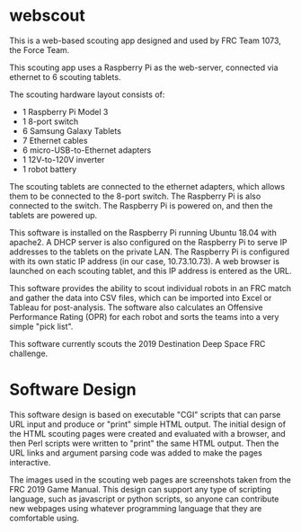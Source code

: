 # webscout

This is a web-based scouting app designed and used by FRC Team 1073, the Force Team.

This scouting app uses a Raspberry Pi as the web-server, connected via ethernet to 6 scouting tablets.

The scouting hardware layout consists of:

- 1 Raspberry Pi Model 3
- 1 8-port switch
- 6 Samsung Galaxy Tablets
- 7 Ethernet cables
- 6 micro-USB-to-Ethernet adapters
- 1 12V-to-120V inverter
- 1 robot battery

The scouting tablets are connected to the ethernet adapters, which allows them to be connected to the 8-port switch. The Raspberry Pi is also connected to the switch. The Raspberry Pi is powered on, and then the tablets are powered up.

This software is installed on the Raspberry Pi running Ubuntu 18.04 with apache2. A DHCP server is also configured on the Raspberry Pi to serve IP addresses to the tablets on the private LAN. The Raspberry Pi is configured with its own static IP address (in our case, 10.73.10.73). A web browser is launched on each scouting tablet, and this IP address is entered as the URL.

This software provides the ability to scout individual robots in an FRC match and gather the data into CSV files, which can be imported into Excel or Tableau for post-analysis. The software also calculates an Offensive Performance Rating (OPR) for each robot and sorts the teams into a very simple "pick list".

This software currently scouts the 2019 Destination Deep Space FRC challenge.


# Software Design

This software design is based on executable "CGI" scripts that can parse URL input and produce or "print" simple HTML output. The initial design of the HTML scouting pages were created and evaluated with a browser, and then Perl scripts were written to "print" the same HTML output. Then the URL links and argument parsing code was added to make the pages interactive.

The images used in the scouting web pages are screenshots taken from the FRC 2019 Game Manual. This design can support any type of scripting language, such as javascript or python scripts, so anyone can contribute new webpages using whatever programming language that they are comfortable using.
